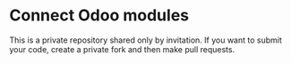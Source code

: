 # Connect Odoo modules
This is a private repository shared only by invitation. 
If you want to submit your code, create a private fork and then make pull requests.
